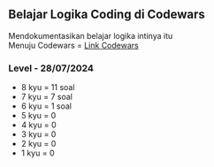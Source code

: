 ## Belajar Logika Coding di Codewars
Mendokumentasikan belajar logika intinya itu \
Menuju Codewars = [Link Codewars](https://www.codewars.com/dashboard) 

### Level - 28/07/2024
- 8 kyu = 11 soal 
- 7 kyu = 7 soal
- 6 kyu = 1 soal
- 5 kyu = 0
- 4 kyu = 0
- 3 kyu = 0
- 2 kyu = 0
- 1 kyu = 0
